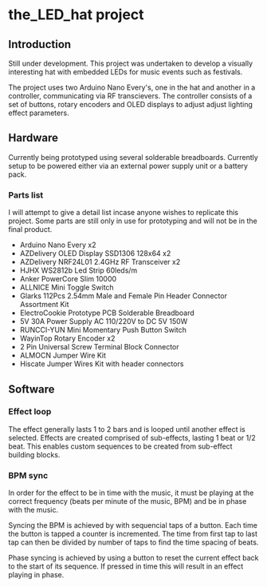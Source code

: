 # the_LED_hat project

## Introduction
Still under development. This project was undertaken to develop a visually interesting hat with embedded LEDs for music events such as festivals.

The project uses two Arduino Nano Every's, one in the hat and another in a controller, communicating via RF transcievers. The controller consists of a set of buttons, rotary encoders and OLED displays to adjust adjust lighting effect parameters.

## Hardware
Currently being prototyped using several solderable breadboards. Currently setup to be powered either via an external power supply unit or a battery pack.
### Parts list
I will attempt to give a detail list incase anyone wishes to replicate this project. Some parts are still only in use for prototyping and will not be in the final product.
- Arduino Nano Every x2 
- AZDelivery OLED Display SSD1306 128x64 x2
- AZDelivery NRF24L01 2.4GHz RF Transceiver x2
- HJHX WS2812b Led Strip 60leds/m
- Anker PowerCore Slim 10000
- ALLNICE Mini Toggle Switch
- Glarks 112Pcs 2.54mm Male and Female Pin Header Connector Assortment Kit
- ElectroCookie Prototype PCB Solderable Breadboard
- 5V 30A Power Supply AC 110/220V to DC 5V 150W
- RUNCCI-YUN Mini Momentary Push Button Switch
- WayinTop Rotary Encoder x2
- 2 Pin Universal Screw Terminal Block Connector
- ALMOCN Jumper Wire Kit
- Hiscate Jumper Wires Kit with header connectors

## Software

### Effect loop
The effect generally lasts 1 to 2 bars and is looped until another effect is selected. Effects are created comprised of sub-effects, lasting 1 beat or 1/2 beat. This enables custom sequences to be created from sub-effect building blocks. 

### BPM sync
In order for the effect to be in time with the music, it must be playing at the correct frequency (beats per minute of the music, BPM) and be in phase with the music. 

Syncing the BPM is achieved by with sequencial taps of a button. Each time the button is tapped a counter is incremented. The time from first tap to last tap can then be divided by number of taps to find the time spacing of beats.

Phase syncing is achieved by using a button to reset the current effect back to the start of its sequence. If pressed in time this will result in an effect playing in phase.
